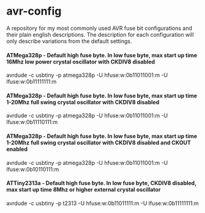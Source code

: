 # avr-config

A repository for my most commonly used AVR fuse bit configurations and their plain english descriptions.  The description for each configuration will only describe variations from the default settings.

#### ATMega328p - Default high fuse byte.  In low fuse byte, max start up time 16Mhz low power crystal oscillator with CKDIV8 disabled

avrdude -c usbtiny -p atmega328p -U hfuse:w:0b11011001:m -U lfuse:w:0b11111111:m

#### ATMega328p - Default high fuse byte.  In low fuse byte, max start up time 1-20Mhz full swing crystal oscillator with CKDIV8 disabled

avrdude -c usbtiny -p atmega328p -U hfuse:w:0b11011001:m -U lfuse:w:0b11110111:m

#### ATMega328p - Default high fuse byte.  In low fuse byte, max start up time 1-20Mhz full swing crystal oscillator with CKDIV8 disabled and CKOUT enabled

avrdude -c usbtiny -p atmega328p -U hfuse:w:0b11011001:m -U lfuse:w:0b10110111:m

#### ATTiny2313a - Default high fuse byte.  In low fuse byte, CKDIV8 disabled, max start up time 8Mhz or higher external crystal oscillator
avrdude -c usbtiny -p t2313 -U hfuse:w:0b11011111:m -U lfuse:w:0b11111111:m
